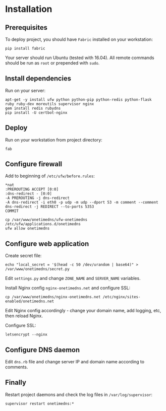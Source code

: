 # Installation

## Prerequisites

To deploy project, you should have `Fabric` installed on your workstation:

    pip install fabric

Your server should run Ubuntu (tested with 16.04). All remote commands should be run as `root` or prepended with `sudo`.

## Install dependencies

Run on your server:

    apt-get -y install ufw python python-pip python-redis python-flask ruby ruby-dev moreutils supervisor nginx
    gem install redis rubydns
    pip install -U certbot-nginx

## Deploy

Run on your workstation from project directory:

    fab

## Configure firewall

Add to beginning of `/etc/ufw/before.rules`:

    *nat
    :PREROUTING ACCEPT [0:0]
    :dns-redirect - [0:0]
    -A PREROUTING -j dns-redirect
    -A dns-redirect -i eth0 -p udp -m udp --dport 53 -m comment --comment dns-redirect -j REDIRECT --to-ports 5353
    COMMIT

    cp /var/www/onetimedns/ufw-onetimedns /etc/ufw/applications.d/onetimedns
    ufw allow onetimedns

## Configure web application

Create secret file:

    echo "local_secret = '$(head -c 50 /dev/urandom | base64)" > /var/www/onetimedns/secret.py

Edit `settings.py` and change `ZONE_NAME` and `SERVER_NAME` variables.

Install Nginx config `nginx-onetimedns.net` and configure SSL:

    cp /var/www/onetimedns/nginx-onetimedns.net /etc/nginx/sites-enabled/onetimedns.net

Edit Nginx config accordingly - change your domain name, add logging, etc, then reload Nginx.

Configure SSL:

    letsencrypt --nginx

## Configure DNS daemon

Edit `dns.rb` file and change server IP and domain name according to comments.

## Finally

Restart project daemons and check the log files in `/var/log/supervisor`:

    supervisor restart onetimedns:*
